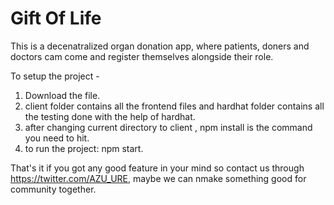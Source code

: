 # Gift Of Life
This is a decenatralized organ donation app, where patients, doners and doctors cam come and register themselves alongside their role.

To setup the project - 
1. Download the file.
2. client folder contains all the frontend files and hardhat folder contains all the testing done with the help of hardhat.
3. after changing current directory to client , npm install is the command you need to hit.
4. to run the project: npm start.

That's it if you got any good feature in your mind so contact us through https://twitter.com/AZU_URE, maybe we can nmake something good for community together.
<!-- waiting for deployment
The address of contract is: 0x8e1fe0936C27A379DBDc9aE9acb83000aD67c8F0
waiting for deployment
The address of contract is: 0x160219E7251C828DEc46C3b0Ef5FB50377f1db0b
waiting for deployment
The address of contract is: 0x8C5eAb60D2fc785f6F13e5750f9De9b7210d3864
 -->
